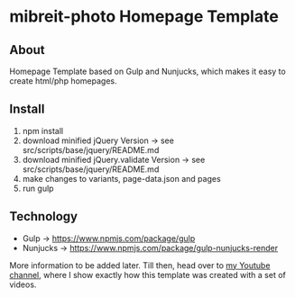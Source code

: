 # mibreit-photo Homepage Template

## About

Homepage Template based on Gulp and Nunjucks, which makes it easy to create html/php homepages.

## Install

1. npm install
2. download minified jQuery Version -> see src/scripts/base/jquery/README.md
3. download minified jQuery.validate Version -> see src/scripts/base/jquery/README.md
4. make changes to variants, page-data.json and pages
5. run gulp

## Technology

- Gulp -> https://www.npmjs.com/package/gulp
- Nunjucks -> https://www.npmjs.com/package/gulp-nunjucks-render

More information to be added later. Till then, head over to [my Youtube channel](https://www.youtube.com/playlist?list=PL_wra5HCV9SlMXNY8PSbht5fbTmAtCccI), where I show exactly how this template was created with a set of videos.

